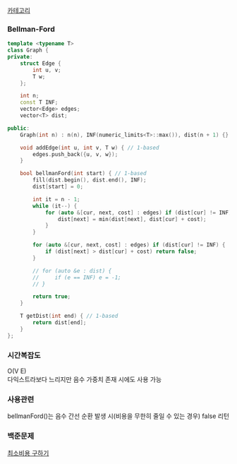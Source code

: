[카테고리](/README.md)
### Bellman-Ford
```cpp
template <typename T>
class Graph {
private:
    struct Edge {
        int u, v;
        T w;
    };

    int n;
    const T INF;
    vector<Edge> edges;
    vector<T> dist;

public:
    Graph(int n) : n(n), INF(numeric_limits<T>::max()), dist(n + 1) {}

    void addEdge(int u, int v, T w) { // 1-based
        edges.push_back({u, v, w});
    }

    bool bellmanFord(int start) { // 1-based
        fill(dist.begin(), dist.end(), INF);
        dist[start] = 0;

        int it = n - 1;
        while (it--) {
            for (auto &[cur, next, cost] : edges) if (dist[cur] != INF) {
                dist[next] = min(dist[next], dist[cur] + cost);
            }
        }

        for (auto &[cur, next, cost] : edges) if (dist[cur] != INF) {
            if (dist[next] > dist[cur] + cost) return false;
        }

        // for (auto &e : dist) {
        //     if (e == INF) e = -1;
        // }

        return true;
    }

    T getDist(int end) { // 1-based
        return dist[end];
    }
};
```
### 시간복잡도 
O(V E)   
다익스트라보다 느리지만 음수 가중치 존재 시에도 사용 가능

### 사용관련
bellmanFord()는 음수 간선 순환 발생 시(비용을 무한히 줄일 수 있는 경우) false 리턴   

### 백준문제
[최소비용 구하기](https://www.acmicpc.net/problem/1916)
